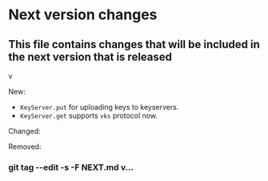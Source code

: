 # Next version changes
## This file contains changes that will be included in the next version that is released
v

New:
  - `KeyServer.put` for uploading keys to keyservers.
  - `KeyServer.get` supports `vks` protocol now.

Changed:

Removed:

### git tag --edit -s -F NEXT.md v...
